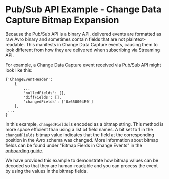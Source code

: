 # Pub/Sub API Example - Change Data Capture Bitmap Expansion

Because the Pub/Sub API is a binary API, delivered events are formatted as raw
Avro binary and sometimes contain fields that are not plaintext-readable. This
manifests in Change Data Capture events, causing them to look different from
how they are delivered when subscribing via Streaming API. 

For example, a Change Data Capture  event received via Pub/Sub API might look
like this:

```
{'ChangeEventHeader': 
	{
		...
		'nulledFields': [],
		'diffFields': [],
		'changedFields': ['0x650004E0']
	},
 ...
}
```

In this example, `changedFields` is encoded as a bitmap string. This method is
more space efficient than using a list of field names. A bit set to 1 in the
`changedFields` bitmap value indicates that the field at the corresponding
position in the Avro schema was changed. More information about bitmap fields
can be found under "Bitmap Fields in Change Events" in the [onboarding
guide](https://resources.docs.salesforce.com/rel1/doc/en-us/static/pdf/Salesforce_Pub_Sub_API_Pilot.pdf).

We have provided this example to demonstrate how bitmap values can be decoded
so that they are human-readable and you can process the event by using the
values in the bitmap fields. 
